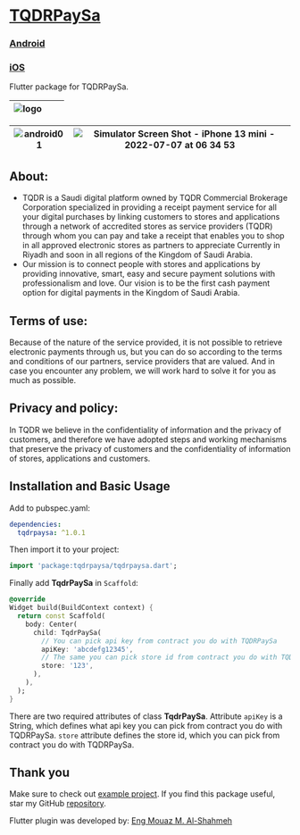 # [TQDRPaySa](https://tqdr.com.sa)
### [Android](https://play.google.com/store/apps/developer?id=مؤسسة+تقدر+للوساطة+التجارية)
### [iOS](https://apps.apple.com/app/ت%D9%90قدر/id1610298357)

Flutter package for TQDRPaySa.

| ![logo](https://user-images.githubusercontent.com/86870601/177686285-c7724dac-8053-48b5-9927-2b9c7fac2f84.png) | | |
| :------------: | :------------: | :------------: |

| ![android01](https://user-images.githubusercontent.com/86870601/177686103-2ca0a527-0883-4abc-902e-d364001a86f3.png) | ![Simulator Screen Shot - iPhone 13 mini - 2022-07-07 at 06 34 53](https://user-images.githubusercontent.com/86870601/177686158-43ea3959-243f-43ea-8c49-004e57182911.png) |
| :------------: | :------------: |


## About:
- TQDR is a Saudi digital platform owned by TQDR Commercial Brokerage Corporation 
specialized in providing a receipt payment service for all your digital purchases 
by linking customers to stores and applications through a network of accredited 
stores as service providers (TQDR) through whom you can pay and take a receipt 
that enables you to shop in all approved electronic stores as partners to appreciate 
Currently in Riyadh and soon in all regions of the Kingdom of Saudi Arabia.
- Our mission is to connect people with stores and applications by providing innovative, 
smart, easy and secure payment solutions with professionalism and love. Our vision 
is to be the first cash payment option for digital payments in the Kingdom of Saudi Arabia.

## Terms of use:
Because of the nature of the service provided, 
it is not possible to retrieve electronic payments through us, 
but you can do so according to the terms and conditions of our partners, 
service providers that are valued. And in case you encounter any problem, 
we will work hard to solve it for you as much as possible.

## Privacy and policy:
In TQDR we believe in the confidentiality of information and the privacy of customers, 
and therefore we have adopted steps and working mechanisms that preserve the privacy 
of customers and the confidentiality of information of stores, applications and customers.

## Installation and Basic Usage

Add to pubspec.yaml:

```yaml
dependencies:
  tqdrpaysa: ^1.0.1
```

Then import it to your project:

```dart
import 'package:tqdrpaysa/tqdrpaysa.dart';
```

Finally add **TqdrPaySa** in `Scaffold`:

```dart
@override
Widget build(BuildContext context) {
  return const Scaffold(
    body: Center(
      child: TqdrPaySa(
        // You can pick api key from contract you do with TQDRPaySa
        apiKey: 'abcdefg12345',
        // The same you can pick store id from contract you do with TQDRPaySa
        store: '123',
      ),
    ),
  );
}
```

There are two required attributes of class **TqdrPaySa**. Attribute `apiKey` is a String, which defines what api key you can pick from contract you do with TQDRPaySa. `store` attribute defines the store id, which you can pick from contract you do with TQDRPaySa.


## Thank you

Make sure to check out [example project](https://github.com/Eng-Mouaz-M-AlShahmeh/tqdrpaysa/tree/master/example).
If you find this package useful, star my GitHub [repository](https://github.com/Eng-Mouaz-M-AlShahmeh/tqdrpaysa).

Flutter plugin was developed by: [Eng Mouaz M. Al-Shahmeh](https://twitter.com/mouaz_m_shahmeh)
